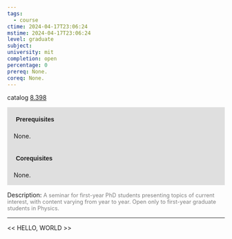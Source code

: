 ```yaml
---
tags:
  - course
ctime: 2024-04-17T23:06:24
mstime: 2024-04-17T23:06:24
level: graduate
subject: 
university: mit
completion: open
percentage: 0
prereq: None.
coreq: None.
---
```


catalog [8.398](http://student.mit.edu/catalog/m8b.html#8.398)

<span style="display: block; padding: 15px; background-color: rgb(100, 100, 100, 0.2);"><font id="m_prereq3738_0" style="display: block; font-family: Arial, sans-serif; font-weight: bold; padding: 5px">Prerequisites</font><br><span id="prereq3738_0">None.</span></span>
<span style="display: block; padding: 15px; background-color: rgb(100, 100, 100, 0.2);"><font id="m_coreq3738_0" style="display: block; font-family: Arial, sans-serif; font-weight: bold; padding: 5px">Corequisites</font><br><span id="coreq3738_0">None.</span></span>

<font style="">Description:</font>
<font style="color: grey; font-size: 0.8rem;">A seminar for first-year PhD students presenting topics of current interest, with content varying from year to year. Open only to first-year graduate students in Physics.</font>



---

<< HELLO, WORLD >>

